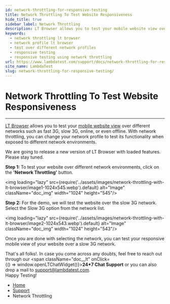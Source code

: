 ```yaml
---
id: network-throttling-for-responsive-testing
title: Network Throttling To Test Website Responsiveness
hide_title: true
sidebar_label: Network Throttling
description: LT Browser allows you to test your mobile website view over different networks such as fast 3G, slow 3G, online, or even offline with network throttling.
keywords:
  - network throttling lt browser
  - network profile lt browser
  - test over different network profiles
  - responsive testing
  - responsive testing using network throttling
url: https://www.lambdatest.com/support/docs/network-throttling-for-responsive-testing/
site_name: LambdaTest
slug: network-throttling-for-responsive-testing/
---
```


<script type="application/ld+json"
      dangerouslySetInnerHTML={{ __html: JSON.stringify({
       "@context": "https://schema.org",
        "@type": "BreadcrumbList",
        "itemListElement": [{
          "@type": "ListItem",
          "position": 1,
          "name": "LambdaTest",
          "item": "https://www.lambdatest.com"
        },{
          "@type": "ListItem",
          "position": 2,
          "name": "Support",
          "item": "https://www.lambdatest.com/support/docs/"
        },{
          "@type": "ListItem",
          "position": 3,
          "name": "Network Throttling",
          "item": "https://www.lambdatest.com/support/docs/network-throttling-for-responsive-testing/"
        }]
      })
    }}
></script>

# Network Throttling To Test Website Responsiveness
* * *
[LT Browser](https://www.lambdatest.com/lt-browser/) allows you to test your [mobile website view](https://www.lambdatest.com/mobile-view-website) over different networks such as fast 3G, slow 3G, online, or even offline. With network throttling, you can change your network profile to test its functionality when exposed to different network environments.

<div className="ytframe"> 
<div className="youtube" data-embed="8clqakSKI7Q">
    <div className="play-button"></div>
</div>
</div>

>
We are going to release a new version of LT Browser with loaded features. Please stay tuned.

<!-- To get started, you need to download the executable file from here. -->

<!-- <div className="download_btn mb-10">
<a href="https://downloads.lambdatest.com/lt-browser/LTBrowser.exe" onClick={() => window.sendAnalytics('lt-browser-downloaded')}>Download LT Browser For Windows</a>
</div>   

<div className="download_btn mb-10">
<a href="https://downloads.lambdatest.com/lt-browser/LTBrowser.dmg" onClick={() => window.sendAnalytics('lt-browser-downloaded')}>Download LT Browser For macOS</a>
</div>

<div className="download_btn mb-10">
<a href="https://downloads.lambdatest.com/lt-browser/LTBrowser.AppImage" onClick={() => window.sendAnalytics('lt-browser-downloaded')}>Download LT Browser For Linux</a>
</div> -->

**Step 1:** To test your website over different network environments, click on the **'Network Throttling'** button.

<img loading="lazy" src={require('../assets/images/network-throttling-with-lt-browser/image1-1024x545.webp').default} alt="Image"  className="doc_img" width="1024" height="545"/>

**Step 2:** For the demo, we will test the website over the slow 3G network. Select the Slow 3G option from the network list.

<img loading="lazy" src={require('../assets/images/network-throttling-with-lt-browser/image2-1024x543.webp').default} alt="Image"  className="doc_img" width="1024" height="543"/>

Once you are done with selecting the network, you can test your responsive mobile view of your website over a slow 3G network.


> 
That's all folks!. In case you come across any doubts, feel free to reach out through our <span className="doc__lt" onClick={() => window.openLTChatWidget()}>**24*7 Chat Support**</span> or you can also drop a mail to [support@lambdatest.com](mailto:support@lambdatest.com).<br />Happy Testing!

<nav aria-label="breadcrumbs">
  <ul className="breadcrumbs">
    <li className="breadcrumbs__item">
      <a className="breadcrumbs__link" href="https://www.lambdatest.com">
        Home
      </a>
    </li>
    <li className="breadcrumbs__item">
      <a className="breadcrumbs__link" target="_self" href="https://www.lambdatest.com/support/docs/">
        Support
      </a>
    </li>
    <li className="breadcrumbs__item breadcrumbs__item--active">
      <span className="breadcrumbs__link">
        Network Throttling
      </span>
    </li>
  </ul>
</nav>

